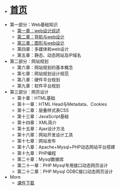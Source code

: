 - [<h1>首页</h1>](/)
- 第一部分：Web基础知识
  - [第一章：web设计综述](chapter1)
  - [第二章：导航与web设计](chapter2)
  - [第三章：图形与web设计](chapter3)
  - 第四章：多媒体和web设计
  - 第五章：静态、动态网站及IP域名
- 第二部分：网站规划
  - 第六章：网站规划的基本概念
  - 第七章：网站规划设计规范
  - 第八章：硬件平台规划
  - 第九章：软件平台规划
- 第三部分：网页设计
  - 第十章：HTML基础
  - 第十一章：HTML Head与Metadata、Cookies
  - 第十二章：层叠样式表CSS
  - 第十三章：JavaScript基础
  - 第十四章：XML简介
  - 第十五章：Ajax设计方法
  - 第十六章：网站开发设计工具
  - 第十七章：网站发布
  - 第十八章：Apache+Mysql+PHP动态网站平台搭建
  - 第十九章：PHP编程
  - 第二十章：Mysql数据库
  - 第二十一章：PHP Mysql专用接口动态网页设计
  - 第二十二章：PHP Mysql ODBC接口动态网页设计
- More
  - [课件下载](https://github.com/Yangdejie/web-learning/tree/master/ppt)
